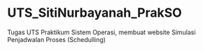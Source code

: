 # UTS_SitiNurbayanah_PrakSO
Tugas UTS Praktikum Sistem Operasi, membuat website Simulasi Penjadwalan Proses (Schedulling)
